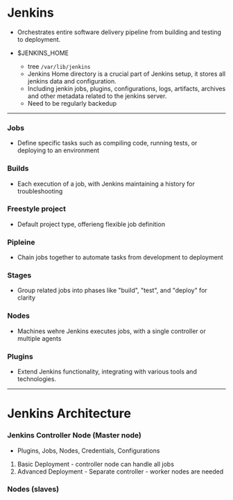 # Jenkins
* Orchestrates entire software delivery pipeline from building and testing to deployment.  <br>

* $JENKINS_HOME
    - tree `/var/lib/jenkins`
    - Jenkins Home directory is a crucial part of Jenkins setup, it stores all jenkins data and configuration.
    - Including jenkin jobs, plugins, configurations, logs, artifacts, archives and other metadata related to the jenkins server.
    - Need to be regularly backedup

---
### Jobs
- Define specific tasks such as compiling code, running tests, or deploying to an environment

### Builds
- Each execution of a job, with Jenkins maintaining a history for troubleshooting

### Freestyle project
- Default project type, offerieng flexible job definition

### Pipleine
- Chain jobs together to automate tasks from development to deployment

### Stages
- Group related jobs into phases like "build", "test", and "deploy" for clarity

### Nodes
- Machines wehre Jenkins executes jobs, with a single controller or multiple agents

### Plugins
- Extend Jenkins functionality, integrating with various tools and technologies.

---
# Jenkins Architecture

### Jenkins Controller Node (Master node)
- Plugins, Jobs, Nodes, Credentials, Configurations

1) Basic Deployment - controller node can handle all jobs
2) Advanced Deployment - Separate controller - worker nodes are needed

### Nodes (slaves)
